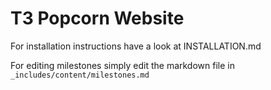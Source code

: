 T3 Popcorn Website
==================

For installation instructions have a look at INSTALLATION.md

For editing milestones simply edit the markdown file in ```_includes/content/milestones.md```
